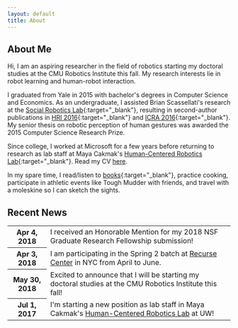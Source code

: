 ```yaml
---
layout: default
title: About
---
```


## About Me
Hi, I am an aspiring researcher in the field of robotics starting my doctoral studies at the CMU Robotics Institute this fall. My research interests lie in robot learning and human-robot interaction.

I graduated from Yale in 2015 with bachelor's degrees in Computer Science and Economics. As an undergraduate, I assisted Brian Scassellati's research at the [Social Robotics Lab](https://scazlab.yale.edu/){:target="\_blank"}, resulting in second-author publications in [HRI 2016](http://scazlab.yale.edu/sites/default/files/files/ADMONI_hri16.pdf){:target="\_blank"} and [ICRA 2016](http://hennyadmoni.com/documents/admoni2016icra.pdf){:target="\_blank"}. My senior thesis on robotic perception of human gestures was awarded the 2015 Computer Science Research Prize. 

Since college, I worked at Microsoft for a few years before returning to research as lab staff at Maya Cakmak's [Human-Centered Robotics Lab](https://hcrlab.cs.washington.edu/){:target="\_blank"}. Read my CV <a href="{{ site.baseurl }}/cv" target="_blank">here</a>.

In my spare time, I read/listen to [books](https://www.goodreads.com/user/show/49071790-thomas){:target="\_blank"}, practice cooking, participate in athletic events like Tough Mudder with friends, and travel with a moleskine so I can sketch the sights.

## Recent News

<table class="table">
  <tbody>
    <tr>
      <th scope="row">Apr 4, 2018</th>
      <td>I received an Honorable Mention for my 2018 NSF Graduate Research Fellowship submission!</td>
    </tr>
    <tr>
      <th scope="row">Apr 3, 2018</th>
      <td>I am participating in the Spring 2 batch at <a href="https://www.recurse.com" target="_blank">Recurse Center</a> in NYC from April to June.</td>
    </tr>
    <tr>
      <th scope="row">May 30, 2018</th>
      <td>Excited to announce that I will be starting my doctoral studies at the CMU Robotics Institute this fall!</td>
    </tr>
    <tr>
      <th scope="row">Jul 1, 2017</th>
      <td>I'm starting a new position as lab staff in Maya Cakmak's <a href="https://hcrlab.cs.washington.edu" target="_blank">Human-Centered Robotics Lab</a> at UW!</td>
    </tr>
  </tbody>
</table>
